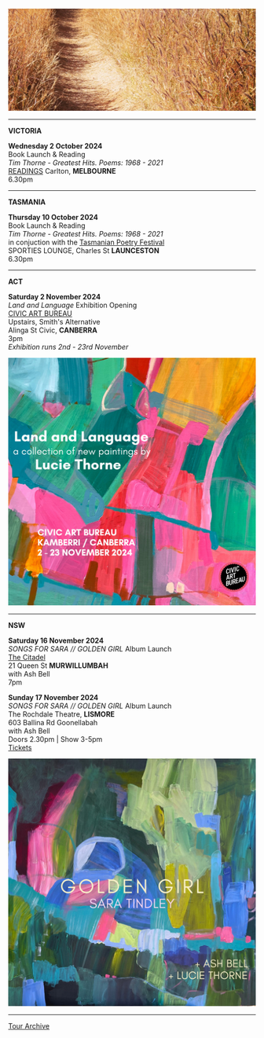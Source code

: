 ![](data/image/news/tourbanner2.jpg)
 
* * * * *

**VICTORIA**

**Wednesday 2 October 2024**\
Book Launch & Reading\
*Tim Thorne - Greatest Hits. Poems: 1968 - 2021*   
[READINGS](https://www.readings.com.au/events/poetry-launch-tim-thorne-greatest-hits) Carlton, **MELBOURNE**\
6.30pm

* * * * *

**TASMANIA**

**Thursday 10 October 2024**\
Book Launch & Reading\
*Tim Thorne - Greatest Hits. Poems: 1968 - 2021*   
in conjuction with the [Tasmanian Poetry Festival](https://www.trybooking.com/events/landing/1263464) \
SPORTIES LOUNGE, Charles St **LAUNCESTON**\
6.30pm  

* * * * *

**ACT**

**Saturday 2 November 2024**\
*Land and Language* Exhibition Opening\
[CIVIC ART BUREAU](https://www.civicartbureau.com/) \
Upstairs, Smith's Alternative\
Alinga St Civic, **CANBERRA**\
3pm\
*Exhibition runs 2nd - 23rd November* 

![](data/image/news/LTLAL.jpeg)

* * * * *

**NSW**

**Saturday 16 November 2024**\
*SONGS FOR SARA // GOLDEN GIRL* Album Launch\
[The Citadel](https://thecitadel.com.au/)\
21 Queen St **MURWILLUMBAH**\
with Ash Bell\
7pm  

**Sunday 17 November 2024**\
*SONGS FOR SARA // GOLDEN GIRL* Album Launch\
The Rochdale Theatre, **LISMORE**\
603 Ballina Rd Goonellabah\
with Ash Bell\
Doors 2.30pm | Show 3-5pm\
[Tickets](https://www.trybooking.com/events/landing/1298296) 

![](data/image/news/GGCover.jpeg)

* * * * *

[Tour Archive](tour/archive)
